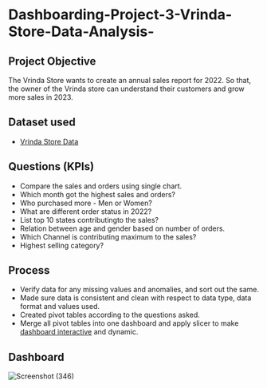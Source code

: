 # Dashboarding-Project-3-Vrinda-Store-Data-Analysis-

## **Project Objective**

The Vrinda Store wants to create an annual sales report for 2022. So that, the owner of the Vrinda store can understand their customers and grow more sales in 2023.

## **Dataset used**
- <a href="https://github.com/Krishnkumar542/Vrinda-Store-Data-Analysis/blob/main/Vrinda%20Store%20Data.xlsx">Vrinda Store Data</a>

## **Questions (KPIs)**

- Compare the sales and orders using single chart.
- Which month got the highest sales and orders?
- Who purchased more - Men or Women?
- What are different order status in 2022?
- List top 10 states contributingto the sales?
- Relation between age and gender based on number of orders.
- Which Channel is contributing maximum to the sales?
- Highest selling category?



## **Process**

- Verify data for any missing values and anomalies, and sort out the same.
- Made sure data is consistent and clean with respect to data type, data format and values used.
- Created pivot tables according to the questions asked.
- Merge all pivot tables into one dashboard and apply slicer to make <a href="https://github.com/Krishnkumar542/Vrinda-Store-Data-Analysis/blob/main/Vrinda%20Store%20Dashboard.png">dashboard interactive</a> and dynamic.



## **Dashboard**
![Screenshot (346)](https://github.com/Santhosh-RP/Dashboarding-Project-3-Vrinda-Store-Data-Analysis-/assets/109569208/2be28228-a0a7-48e3-a752-f3ebafc0ad16)


